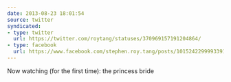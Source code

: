 ```yaml
---
date: 2013-08-23 18:01:54
source: twitter
syndicated:
- type: twitter
  url: https://twitter.com/roytang/statuses/370969157191204864/
- type: facebook
  url: https://www.facebook.com/stephen.roy.tang/posts/10152422999933912
---
```


Now watching (for the first time): the princess bride